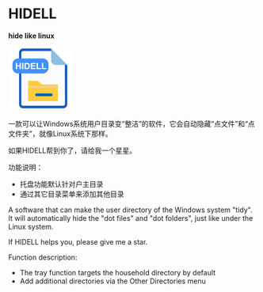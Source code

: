 # HIDELL
**hide like linux**

<img alt="HIDELL" height="128" src="hidell.png" title="hide like linux" width="128"/>

一款可以让Windows系统用户目录变“整洁”的软件，它会自动隐藏“点文件”和“点文件夹”，就像Linux系统下那样。

如果HIDELL帮到你了，请给我一个星星。

功能说明：
- 托盘功能默认针对户主目录
- 通过其它目录菜单来添加其他目录

A software that can make the user directory of the Windows system "tidy". It will automatically hide the "dot files" and "dot folders", just like under the Linux system.

If HIDELL helps you, please give me a star.

Function description:
- The tray function targets the household directory by default
- Add additional directories via the Other Directories menu
